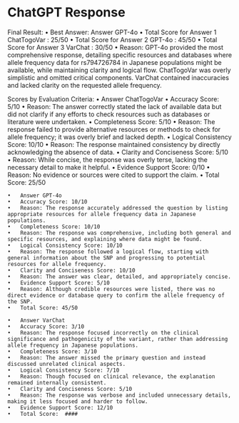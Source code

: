 # ChatGPT Response

Final Result:
	•	Best Answer: Answer GPT-4o
	•	Total Score for Answer 1 ChatTogoVar : 25/50
	•	Total Score for Answer 2 GPT-4o : 45/50
	•	Total Score for Answer 3 VarChat : 30/50
	•	Reason: GPT-4o provided the most comprehensive response, detailing specific resources and databases where allele frequency data for rs794726784 in Japanese populations might be available, while maintaining clarity and logical flow. ChatTogoVar was overly simplistic and omitted critical components. VarChat contained inaccuracies and lacked clarity on the requested allele frequency.

Scores by Evaluation Criteria:
	•	Answer ChatTogoVar
	•	Accuracy Score: 5/10
	•	Reason: The answer correctly stated the lack of available data but did not clarify if any efforts to check resources such as databases or literature were undertaken.
	•	Completeness Score: 5/10
	•	Reason: The response failed to provide alternative resources or methods to check for allele frequency; it was overly brief and lacked depth.
	•	Logical Consistency Score: 10/10
	•	Reason: The response maintained consistency by directly acknowledging the absence of data.
	•	Clarity and Conciseness Score: 5/10
	•	Reason: While concise, the response was overly terse, lacking the necessary detail to make it helpful.
	•	Evidence Support Score: 0/10
	•	Reason: No evidence or sources were cited to support the claim.
	•	Total Score: 25/50

	•	Answer GPT-4o
	•	Accuracy Score: 10/10
	•	Reason: The response accurately addressed the question by listing appropriate resources for allele frequency data in Japanese populations.
	•	Completeness Score: 10/10
	•	Reason: The response was comprehensive, including both general and specific resources, and explaining where data might be found.
	•	Logical Consistency Score: 10/10
	•	Reason: The response followed a logical flow, starting with general information about the SNP and progressing to potential resources for allele frequency.
	•	Clarity and Conciseness Score: 10/10
	•	Reason: The answer was clear, detailed, and appropriately concise.
	•	Evidence Support Score: 5/10
	•	Reason: Although credible resources were listed, there was no direct evidence or database query to confirm the allele frequency of the SNP.
	•	Total Score: 45/50

	•	Answer VarChat
	•	Accuracy Score: 3/10
	•	Reason: The response focused incorrectly on the clinical significance and pathogenicity of the variant, rather than addressing allele frequency in Japanese populations.
	•	Completeness Score: 3/10
	•	Reason: The answer missed the primary question and instead discussed unrelated clinical aspects. 
	•	Logical Consistency Score: 7/10
	•	Reason: Though focused on clinical relevance, the explanation remained internally consistent.
	•	Clarity and Conciseness Score: 5/10
	•	Reason: The response was verbose and included unnecessary details, making it less focused and harder to follow.
	•	Evidence Support Score: 12/10 
	•	Total Score:  ####